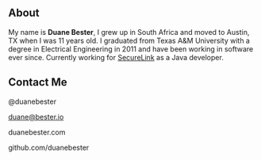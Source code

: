 ## About 

My name is **Duane Bester**, I grew up in South Africa and moved to Austin, TX when I was 11 years old. I graduated from Texas A&M University with a degree in Electrical Engineering in 2011 and have been working in software ever since. Currently working for [SecureLink](http://www.securelink.com) as a Java developer. 

## Contact Me

@duanebester

duane@bester.io

duanebester.com

github.com/duanebester


[title: About]: /
[order: 20]: /
